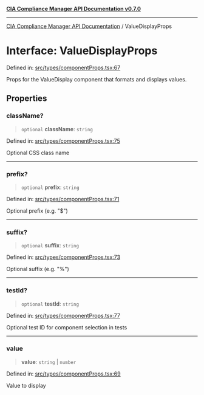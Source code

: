 [**CIA Compliance Manager API Documentation v0.7.0**](../README.md)

***

[CIA Compliance Manager API Documentation](../globals.md) / ValueDisplayProps

# Interface: ValueDisplayProps

Defined in: [src/types/componentProps.tsx:67](https://github.com/Hack23/cia-compliance-manager/blob/main/src/types/componentProps.tsx#L67)

Props for the ValueDisplay component that formats and displays values.

## Properties

### className?

> `optional` **className**: `string`

Defined in: [src/types/componentProps.tsx:75](https://github.com/Hack23/cia-compliance-manager/blob/main/src/types/componentProps.tsx#L75)

Optional CSS class name

***

### prefix?

> `optional` **prefix**: `string`

Defined in: [src/types/componentProps.tsx:71](https://github.com/Hack23/cia-compliance-manager/blob/main/src/types/componentProps.tsx#L71)

Optional prefix (e.g. "$")

***

### suffix?

> `optional` **suffix**: `string`

Defined in: [src/types/componentProps.tsx:73](https://github.com/Hack23/cia-compliance-manager/blob/main/src/types/componentProps.tsx#L73)

Optional suffix (e.g. "%")

***

### testId?

> `optional` **testId**: `string`

Defined in: [src/types/componentProps.tsx:77](https://github.com/Hack23/cia-compliance-manager/blob/main/src/types/componentProps.tsx#L77)

Optional test ID for component selection in tests

***

### value

> **value**: `string` \| `number`

Defined in: [src/types/componentProps.tsx:69](https://github.com/Hack23/cia-compliance-manager/blob/main/src/types/componentProps.tsx#L69)

Value to display
